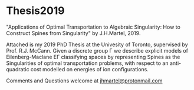 # Thesis2019
"Applications of Optimal Transportation to Algebraic Singularity: How to Construct Spines from Singularity"
by J.H.Martel, 2019.

Attached is my 2019 PhD Thesis at the Univesity of Toronto, supervised by Prof. R.J. McCann. 
Given a discrete group Γ we describe explicit models of Eilenberg-Maclane EΓ classifying spaces by representing Spines as the Singularities of optimal transportation problems, with respect to an anti-quadratic cost modelled on energies of ion configurations.

Comments and Questions welcome at jhmartel@protonmail.com
